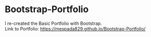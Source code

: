 # Bootstrap-Portfolio
I re-created the Basic Portfolio with Bootstrap.
<br>
Link to Portfolio: https://mespada829.github.io/Bootstrap-Portfolio/

